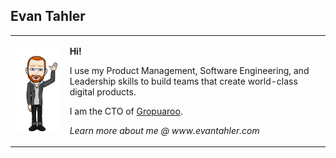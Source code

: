 ## Evan Tahler

<table border="0">
  <tr>
    <td>
      <img src="https://raw.githubusercontent.com/evantahler/evantahler/master/bitmoji.png" />
    </td>
    <td>
      <p><strong>Hi!</strong></p>
      <p>
        I use my Product Management, Software Engineering, and Leadership skills to build teams that create world-class digital products.
      </p> 
      <p>I am the CTO of <a href="https://www.grouparoo.com">Gropuaroo</a>.</p>
      <p>
        <em>Learn more about me @ www.evantahler.com</a>
      </p>
    </td>
  </tr>
</table>
